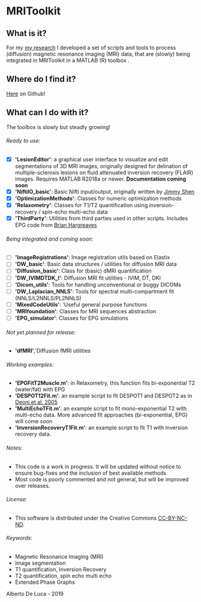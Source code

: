  # MRIToolkit
 
 ## What is it?
 For my [my research](https://www.isi.uu.nl/people/alberto-de-luca/) I developed a set of scripts and tools to process (diffusion) magnetic resonance imaging (MRI) data, that are (slowly) being integrated in MRIToolkit in a MATLAB (R) toolbox .

## Where do I find it?
[Here](https://github.com/delucaal/MRIToolkit) on Github!

## What can I do with it?
The toolbox is slowly but steadly growing!
###### Ready to use:
- [x] **'LesionEditor'**: a graphical user interface to visualize and edit segmentations of 3D MRI images, originally designed for delination of multiple-sclerosis lesions on fluid attenuated inversion recovery (FLAIR) images. Requires MATLAB R2018a or newer. **Documentation coming soon**
- [x] **'NiftiIO_basic'**: Basic Nifti input/output, originally written by [Jimmy Shen](https://nl.mathworks.com/matlabcentral/fileexchange/8797-tools-for-nifti-and-analyze-image)
- [x] **'OptimizationMethods'**: Classes for numeric optimization methods
- [x] **'Relaxometry'**: Classes for T1/T2 quantification using inversion-recovery / spin-echo multi-echo data
- [x] **'ThirdParty'**: Utilities from third parties used in other scripts. Includes EPG code from [Brian Hargreaves](http://web.stanford.edu/~bah/software/epg/)
###### Being integrated and coming soon:
- [ ] **'ImageRegistrations'**: Image registration utils based on Elastix
- [ ] **'DW_basic'**: Basic data structures / utilities for diffusion MRI data
- [ ] **'Diffusion_basic'**: Class for (basic) dMRI quantification
- [ ] **'DW_IVIMDTDK_I'**: Diffusion MRI fit utilities - IVIM, DT, DKI 
- [ ] **'Dicom_utils'**: Tools for handling unconventional or buggy DICOMs
- [ ] **'DW_Laplacian_NNLS'**: Tools for spectral multi-compartment fit (NNLS/L2NNLS/PL2NNLS)
- [ ] **'MixedCodeUtils'**: 'Useful general purpose functions
- [ ] **'MRIfoundation'**: Classes for MRI sequences abstraction
- [ ] **'EPG_simulator'**: Classes for EPG simulations

###### Not yet planned for release:
- **'dfMRI'**,'Diffusion fMRI utilities

###### Working examples:
- **'EPGFitT2Muscle.m'**: in Relaxometry, this function fits bi-exponential T2 (water/fat) with EPG
- **'DESPOT12Fit.m'**: an example script to fit DESPOT1 and DESPOT2 as in [Deoni et al. 2005](https://www.ncbi.nlm.nih.gov/pubmed/15690526)
- **'MultiEchoTFit.m'**: an example script to fit mono-exponential T2 with multi-echo data. More advanced fit approaches (bi-exponential, EPG) will come soon
- **'InversionRecoveryT1Fit.m'**: an example script to fit T1 with inversion recovery data.

###### Notes:
- This code is a work in progress. It will be updated without notice to ensure bug-fixes and the inclusion of best available methods
- Most code is poorly commented and not general, but will be improved over releases. 

###### License:
- This software is distributed under the Creative Commons [CC-BY-NC-ND](https://creativecommons.org/licenses). 

###### Keywords:
- Magnetic Resonance Imaging (MRI)
- Image segmentation
- T1 quantification, Inversion Recovery
- T2 quantification, spin echo multi echo
- Extended Phase Graphs

Alberto De Luca - 2019


